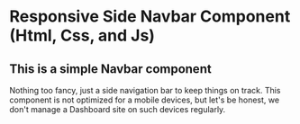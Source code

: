 # Responsive Side Navbar Component (Html, Css, and Js)

## This is a simple Navbar component

Nothing too fancy, just a side navigation bar to keep things on track. This component is not optimized for a mobile devices, but let's be honest, we don't manage a Dashboard site on such devices regularly.